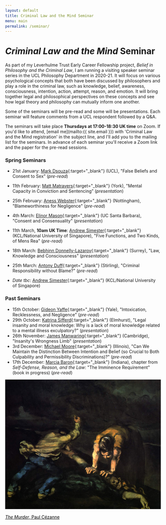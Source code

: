 ```yaml
---
layout: default
title: Criminal Law and the Mind Seminar
menu: main
permalink: /seminar/
---
```


# *Criminal Law and the Mind* Seminar

As part of my Leverhulme Trust Early Career Fellowship project, *Belief in Philosophy and the Criminal Law*, I am running a visiting speaker seminar series in the UCL Philosophy Department in 2020-21. It will focus on various psychological concepts that both have been discussed by philosophers and play a role in the criminal law, such as knowledge, belief, awareness, consciousness, intention, action, attempt, reason, and emotion. It will bring together legal and philosophical perspectives on these concepts and see how legal theory and philosophy can mutually inform one another.

Some of the seminars will be pre-read and some will be presentations. Each seminar will feature comments from a UCL respondent followed by a Q&A.

The seminars will take place **Thursdays at 17:00-18:30 UK time** on Zoom. If you'd like to attend, [email me](mailto:{{ site.email }}) with 'Criminal Law and the Mind registration' in the subject line, and I'll add you to the mailing list for the seminars. In advance of each seminar you'll receive a Zoom link and the paper for the pre-read sessions.

### Spring Seminars

* 21st January: [Mark Dsouza](https://www.ucl.ac.uk/laws/people/dr-mark-dsouza){:target="_blank"} (UCL), "False Beliefs and Consent to Sex" (*pre-read*)
* 11th February: [Matt Matravers](https://www.york.ac.uk/law/people/matravers/){:target="_blank"} (York), "Mental Capacity in Conviction and Sentencing” (*presentation*)
* 25th February: [Aness Webster](https://www.anesswebster.com){:target="_blank"} (Nottingham), "Blameworthiness for Negligence" (*pre-read*)
* 4th March: [Elinor Mason](https://sites.google.com/site/elinormasonphilosophy/home){:target="_blank"} (UC Santa Barbara), "Consent and Consensuality" (*presentation*)
* 11th March, **10am UK Time**: [Andrew Simester](https://www.kcl.ac.uk/people/andrew-simester){:target="_blank"} (KCL/National University of Singapore), "Five Functions, and Two Kinds, of Mens Rea" (*pre-read*)
* 18th March: [Bebhinn Donnelly-Lazarov](https://www.surrey.ac.uk/people/bebhinn-donnelly-lazarov){:target="_blank"} (Surrey), "Law, Knowledge and Consciousness" (*presentation*)
* 25th March: [Antony Duff](https://www.stir.ac.uk/people/256371){:target="_blank"} (Stirling), "Criminal Responsibility without Blame?" (*pre-read*)

* *Date tbc*: [Andrew Simester](https://www.kcl.ac.uk/people/andrew-simester){:target="_blank"} (KCL/National University of Singapore)


### Past Seminars

* 15th October: [Gideon Yaffe](https://law.yale.edu/gideon-yaffe){:target="_blank"} (Yale), "Intoxication, Recklessness, and Negligence" (*pre-read*)
* 29th October: [Katrina Sifferd](https://www.elmhurst.edu/academics/departments/philosophy/faculty/katrina-sifferd/){:target="_blank"} (Elmhurst), "Legal insanity and moral knowledge: Why is a lack of moral knowledge related to a mental illness exculpatory?" (*presentation*)
* 26th November: [James Manwaring](https://www.law.cam.ac.uk/people/academic/j-manwaring/78491){:target="_blank"} (Cambridge), "Insanity's Wrongness Limb" (*presentation*)
* 3rd December: [Michael Moore](https://law.illinois.edu/faculty-research/faculty-profiles/michael-s-moore/){:target="_blank"} (Illinois), "Can We Maintain the Distinction Between Intention and Belief (so Crucial to Both Culpability and Permissibility Discriminations)?" (*pre-read*)
* 17th December: [Marcia Baron](https://philosophy.indiana.edu/people/baron.shtml){:target="_blank"} (Indiana), chapter from *Self-Defense, Reason, and the Law*: "The Imminence Requirement" (book in progress) (*pre-read*)

<div class="bottom-picture-frame">
<img class="bottom-picture" src="https://raw.githubusercontent.com/alexandergreenberg/alexandergreenberg.github.io/master/murder.jpg">
    <p class="photo-credit"><a href="https://commons.wikimedia.org/wiki/Paul_Cézanne#/media/File:Le_Meurtre,_par_Paul_Cézanne,_Yorck.jpg" target="_blank" style="color: black;"><em>The Murder</em>, Paul Cézanne</a></p>
      </div>
